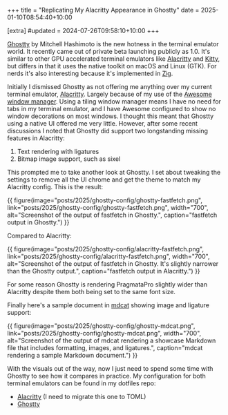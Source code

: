 +++
title = "Replicating My Alacritty Appearance in Ghostty"
date = 2025-01-10T08:54:40+10:00

[extra]
#updated = 2024-07-26T09:58:10+10:00
+++

[Ghostty] by Mitchell Hashimoto is the new hotness in the terminal emulator
world. It recently came out of private beta launching publicly as 1.0. It's
similar to other GPU accelerated terminal emulators like [Alacritty] and
[Kitty], but differs in that it uses the native toolkit on macOS and Linux
(GTK). For nerds it's also interesting because it's implemented in [Zig].

<!-- more -->

Initially I dismissed Ghostty as not offering me anything over my current
terminal emulator, [Alacritty]. Largely because of my use of the [Awesome window
manager][awesomewm]. Using a tiling window manager means I have no need for tabs in my
terminal emulator, and I have Awesome configured to show no window decorations
on most windows. I thought this meant that Ghostty using a native UI offered me
very little. However, after some recent discussions I noted that Ghostty did
support two longstanding missing features in Alacritty:

1. Text rendering with ligatures
2. Bitmap image support, such as sixel

This prompted me to take another look at Ghostty. I set about tweaking the
settings to remove all the UI chrome and get the theme to match my Alacritty
config. This is the result:

{{ figure(image="posts/2025/ghostty-config/ghostty-fastfetch.png",
   link="posts/2025/ghostty-config/ghostty-fastfetch.png",
   width="700",
   alt="Screenshot of the output of fastfetch in Ghostty.",
   caption="fastfetch output in Ghostty.") }}

Compared to Alacritty:

{{ figure(image="posts/2025/ghostty-config/alacritty-fastfetch.png",
   link="posts/2025/ghostty-config/alacritty-fastfetch.png",
   width="700",
   alt="Screenshot of the output of fastfetch in Ghostty. It's slightly narrower than the Ghostty output.",
   caption="fastfetch output in Alacritty.") }}

For some reason Ghostty is rendering PragmataPro slightly wider than Alacritty
despite them both being set to the same font size.

Finally here's a sample document in [mdcat] showing image and ligature support:

{{ figure(image="posts/2025/ghostty-config/ghostty-mdcat.png",
   link="posts/2025/ghostty-config/ghostty-mdcat.png",
   width="700",
   alt="Screenshot of the output of mdcat rendering a showcase Markdown file that includes formatting, images, and ligatures.",
   caption="mdcat rendering a sample Markdown document.") }}

With the visuals out of the way, now I just need to spend some time with
Ghostty to see how it compares in practice. My configuration for both terminal
emulators can be found in my dotfiles repo:

- [Alacritty](https://github.com/wezm/dotfiles/blob/master/config/alacritty/alacritty.yml) (I need to migrate this one to TOML)
- [Ghostty](https://github.com/wezm/dotfiles/blob/master/config/ghostty/config)

[Alacritty]: https://alacritty.org/
[awesomewm]: https://awesomewm.org/
[Ghostty]: https://ghostty.org/
[Kitty]: https://sw.kovidgoyal.net/kitty/
[mdcat]: https://github.com/swsnr/mdcat
[Zig]: https://ziglang.org/
